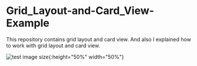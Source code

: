 # Grid_Layout-and-Card_View-Example
This repository contains grid layout and card view. And also I explained how to work with grid layout and card view. 





![test image size](https://user-images.githubusercontent.com/29063580/43071588-ef9d4740-8e90-11e8-8841-80d21f6da127.png){:height="50%" width="50%"}
